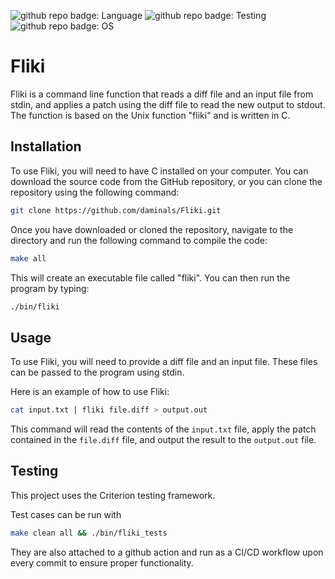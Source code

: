 ![github repo badge: Language](https://img.shields.io/badge/Language-C-181717?color=blue) ![github repo badge: Testing](https://img.shields.io/badge/Testing-Criterion-181717?color=orange) ![github repo badge: OS](https://img.shields.io/badge/OS-Unix-181717?color=yellow)
# Fliki

Fliki is a command line function that reads a diff file and an input file from stdin, and applies a patch using the diff file to read the new output to stdout. The function is based on the Unix function "fliki" and is written in C.

## Installation

To use Fliki, you will need to have C installed on your computer. You can download the source code from the GitHub repository, or you can clone the repository using the following command:

```bash
git clone https://github.com/daminals/Fliki.git
```

Once you have downloaded or cloned the repository, navigate to the directory and run the following command to compile the code:

```bash
make all
```

This will create an executable file called "fliki". You can then run the program by typing:

```bash
./bin/fliki
```

## Usage

To use Fliki, you will need to provide a diff file and an input file. These files can be passed to the program using stdin.

Here is an example of how to use Fliki:

```bash
cat input.txt | fliki file.diff > output.out
```

This command will read the contents of the `input.txt` file, apply the patch contained in the `file.diff` file, and output the result to the `output.out` file.

## Testing

This project uses the Criterion testing framework.

Test cases can be run with 

```bash
make clean all && ./bin/fliki_tests
```

They are also attached to a github action and run as a CI/CD workflow upon every commit to ensure proper functionality.
